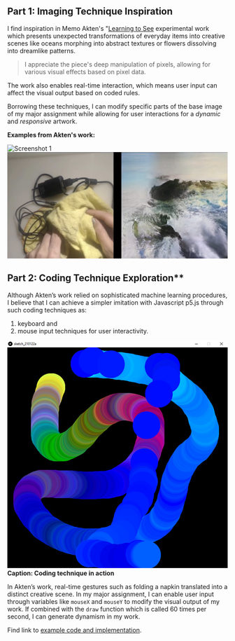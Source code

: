 
## Part 1: Imaging Technique Inspiration

I find inspiration in Memo Akten's "[Learning to See](https:https://vimeo.com/260612034) experimental work which presents unexpected transformations of everyday items into creative scenes like oceans morphing into abstract textures or flowers dissolving into dreamlike patterns. 

> I appreciate the piece's deep manipulation of pixels, allowing for various visual effects based on pixel data. 

The work also enables real-time interaction, which means user input can affect the visual output based on coded rules.

Borrowing these techniques, I can modify specific parts of the base image of my major assignment while allowing for user interactions for a *dynamic* and *responsive* artwork.

**Examples from Akten's work:**

![Screenshot 1](readmeImages/Screenshot%201.png)
![Screenshot 2](readmeImages/Screenshot%202.png)


## Part 2: Coding Technique Exploration**

Although Akten’s work relied on sophisticated machine learning procedures, I believe that I can achieve a simpler imitation with Javascript p5.js through such coding techniques as:
1. keyboard and 
2. mouse input techniques for user interactivity. 

![Coding technique in action](readmeImages/mouseX%20&%20mouseY%20tracking.jpg)
**Caption: Coding technique in action**

In Akten’s work, real-time gestures such as folding a napkin translated into a distinct creative scene. In my major assignment, I can enable user input through variables like `mouseX` and `mouseY` to modify the visual output of my work. If combined with the `draw` function which is called 60 times per second, I can generate dynamism in my work.

Find link to [example code and implementation](https://editor.p5js.org/KevinWorkman/sketches/yoCVXKFre). 
